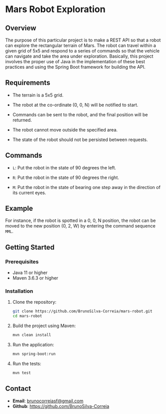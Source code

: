# Mars Robot Exploration

## Overview

The purpose of this particular project is to make a REST API so that a robot can explore the rectangular terrain of Mars. The robot can travel within a given grid of 5x5 and respond to a series of commands so that the vehicle can navigate and take the area under exploration. Basically, this project involves the proper use of Java in the implementation of these best practices and using the Spring Boot framework for building the API.

## Requirements

- The terrain is a 5x5 grid.

- The robot at the co-ordinate (0, 0, N) will be notified to start.

- Commands can be sent to the robot, and the final position will be returned.

- The robot cannot move outside the specified area.

- The state of the robot should not be persisted between requests.

## Commands

- `L`: Put the robot in the state of 90 degrees the left.

- `R`: Put the robot in the state of 90 degrees the right.

- `M`: Put the robot in the state of bearing one step away in the direction of its current eyes.

## Example

For instance, if the robot is spotted in a 0, 0, N position, the robot can be moved to the new position (0, 2, W) by entering the command sequence `MML`.

## Getting Started

### Prerequisites

- Java 11 or higher
- Maven 3.6.3 or higher

### Installation

1. Clone the repository:

   ```sh
   git clone https://github.com/BrunoSilva-Correia/mars-robot.git
   cd mars-robot
   ```

2. Build the project using Maven:

   ```sh
   mvn clean install
   ```

3. Run the application:

   ```sh
   mvn spring-boot:run
   ```

4. Run the tests:

   ```sh
   mvn test
   ```

## Contact

- **Email**: brunocorreiasf@gmail.com
- **Github**: https://github.com/BrunoSilva-Correia
